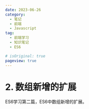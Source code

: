 ```yaml
---
date: 2023-06-26
category:
  - 笔记
  - 前端
  - Javascript
tag:
  - 前端学习
  - 知识笔记
  - ES6

# isOriginal: true
pageview: true
---
```


# **2. 数组新增的扩展**

ES6学习第二篇，ES6中数组新增的扩展。
<!-- more -->